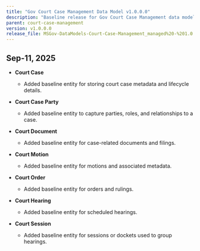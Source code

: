 ```yaml
---
title: "Gov Court Case Management Data Model v1.0.0.0"
description: "Baseline release for Gov Court Case Management data model v1.0.0.0"
parent: court-case-management
version: v1.0.0.0
release_file: MSGov-DataModels-Court-Case-Management_managed%20-%201.0.0.0.zip
---
```


## Sep-11, 2025

- **Court Case**
  - Added baseline entity for storing court case metadata and lifecycle details.

- **Court Case Party**
  - Added baseline entity to capture parties, roles, and relationships to a case.

- **Court Document**
  - Added baseline entity for case-related documents and filings.

- **Court Motion**
  - Added baseline entity for motions and associated metadata.

- **Court Order**
  - Added baseline entity for orders and rulings.

- **Court Hearing**
  - Added baseline entity for scheduled hearings.

- **Court Session**
  - Added baseline entity for sessions or dockets used to group hearings.
